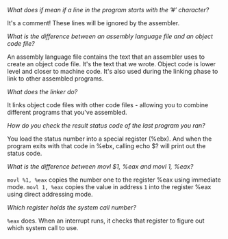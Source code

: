 *What does if mean if a line in the program starts with the ’#’ character?*

It's a comment! These lines will be ignored by the assembler.

*What is the difference between an assembly language file and an object code file?*

An assembly language file contains the text that an assembler uses to create an object code file. It's the text that we wrote. Object code is lower level and closer to machine code. It's also used during the linking phase to link to other assembled programs.

*What does the linker do?*

It links object code files with other code files - allowing you to combine different programs that you've assembled.

*How do you check the result status code of the last program you ran?*

You load the status number into a special register (%ebx). And when the program exits with that code in %ebx, calling echo $? will print out the status code.

*What is the difference between movl $1, %eax and movl 1, %eax?*

`movl %1, %eax` copies the number one to the register %eax using immediate mode. `movl 1, %eax` copies the value in address `1` into the register %eax using direct addressing mode.

*Which register holds the system call number?*

`%eax` does. When an interrupt runs, it checks that register to figure out which system call to use.

